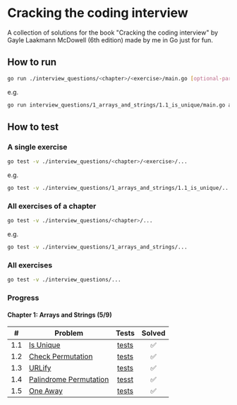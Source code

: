 # Cracking the coding interview

A collection of solutions for the book "Cracking the coding interview" by Gayle Laakmann McDowell (6th edition) made by me in Go just for fun.

## How to run

```bash
go run ./interview_questions/<chapter>/<exercise>/main.go [optional-params]
```

e.g.

```bash
go run interview_questions/1_arrays_and_strings/1.1_is_unique/main.go abcde
```

## How to test

### A single exercise

```bash
go test -v ./interview_questions/<chapter>/<exercise>/...
```

e.g.

```bash
go test -v ./interview_questions/1_arrays_and_strings/1.1_is_unique/...
```

### All exercises of a chapter

``` bash
go test -v ./interview_questions/<chapter>/...
```

e.g.

``` bash
go test -v ./interview_questions/1_arrays_and_strings/...
```

### All exercises

```bash
go test -v ./interview_questions/...
```

### Progress

#### Chapter 1: Arrays and Strings (5/9)

|  #  | Problem                        | Tests         | Solved |
|-----|--------------------------------|:-------------:|:------:|
| 1.1 | [Is Unique][p1.1]              | [tests][t1.1] |   ✅   |
| 1.2 | [Check Permutation][p1.2]      | [tests][t1.2] |   ✅   |
| 1.3 | [URLify][p1.3]                 | [tests][t1.3] |   ✅   |
| 1.4 | [Palindrome Permutation][p1.4] | [tesst][t1.4] |   ✅   |
| 1.5 | [One Away][p1.5]               | [tests][t1.5] |   ✅   |

<!-- References -->
[p1.1]: interview_questions/1_arrays_and_strings/1.1_is_unique/main.go
[t1.1]: interview_questions/1_arrays_and_strings/1.1_is_unique/main_test.go
[p1.2]: interview_questions/1_arrays_and_strings/1.2_check_permutation/main.go
[t1.2]: interview_questions/1_arrays_and_strings/1.2_check_permutation/main_test.go
[p1.3]: interview_questions/1_arrays_and_strings/1.3_urlify/main.go
[t1.3]: interview_questions/1_arrays_and_strings/1.3_urlify/main_test.go
[p1.4]: interview_questions/1_arrays_and_strings/1.4_palindrome_permutation/main.go
[t1.4]: interview_questions/1_arrays_and_strings/1.4_palindrome_permutation/main_test.go
[p1.5]: interview_questions/1_arrays_and_strings/1.5_one_away/main.go
[t1.5]: interview_questions/1_arrays_and_strings/1.5_one_away/main_test.go
